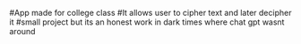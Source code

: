#App made for college class 
#It allows user to cipher text and later decipher it 
#small project but its an honest work in dark times where chat gpt wasnt around 
